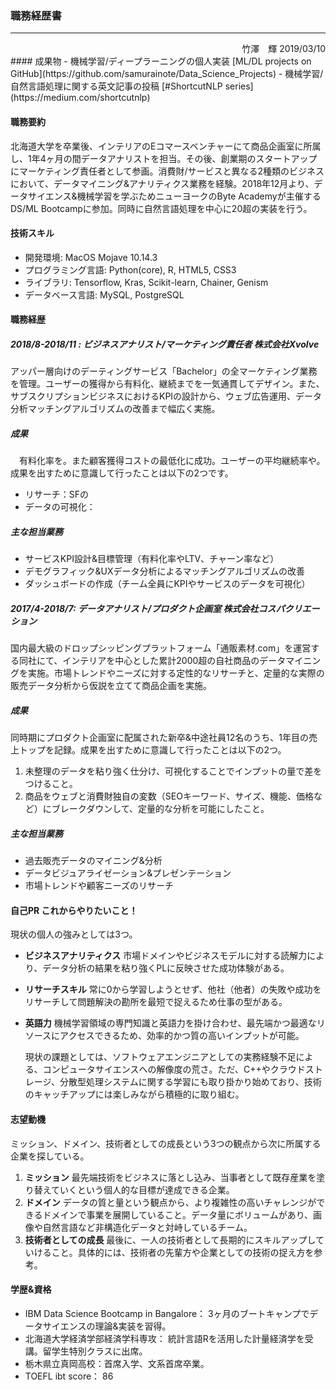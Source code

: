 ### 職務経歴書
--------------------------------
<div style="text-align: right;">
竹澤　輝
2019/03/10
</div>
#### 成果物
- 機械学習/ディープラーニングの個人実装 [ML/DL projects on GitHub](https://github.com/samurainote/Data_Science_Projects)
- 機械学習/自然言語処理に関する英文記事の投稿 [#ShortcutNLP series](https://medium.com/shortcutnlp)

#### 職務要約
  北海道大学を卒業後、インテリアのEコマースベンチャーにて商品企画室に所属し、1年4ヶ月の間データアナリストを担当。その後、創業期のスタートアップにマーケティング責任者として参画。消費財/サービスと異なる2種類のビジネスにおいて、データマイニング&アナリティクス業務を経験。2018年12月より、データサイエンス&機械学習を学ぶためニューヨークのByte Academyが主催するDS/ML Bootcampに参加。同時に自然言語処理を中心に20超の実装を行う。

#### 技術スキル
- 開発環境: MacOS Mojave 10.14.3
- プログラミング言語: Python(core), R, HTML5, CSS3
- ライブラリ: Tensorflow, Kras, Scikit-learn, Chainer, Genism
- データベース言語: MySQL, PostgreSQL

#### 職務経歴
##### 2018/8-2018/11 : ビジネスアナリスト/マーケティング責任者 株式会社Xvolve
  アッパー層向けのデーティングサービス「Bachelor」の全マーケティング業務を管理。ユーザーの獲得から有料化、継続までを一気通貫してデザイン。また、サブスクリプションビジネスにおけるKPIの設計から、ウェブ広告運用、データ分析マッチングアルゴリズムの改善まで幅広く実施。
##### 成果
　有料化率を。また顧客獲得コストの最低化に成功。ユーザーの平均継続率や。成果を出すために意識して行ったことは以下の2つです。
- リサーチ：SFの
- データの可視化：
##### 主な担当業務
- サービスKPI設計&目標管理（有料化率やLTV、チャーン率など）
- デモグラフィック&UXデータ分析によるマッチングアルゴリズムの改善
- ダッシュボードの作成（チーム全員にKPIやサービスのデータを可視化）

##### 2017/4-2018/7: データアナリスト/プロダクト企画室 株式会社コスパクリエーション
  国内最大級のドロップシッピングプラットフォーム「通販素材.com」を運営する同社にて、インテリアを中心とした累計2000超の自社商品のデータマイニングを実施。市場トレンドやニーズに対する定性的なリサーチと、定量的な実際の販売データ分析から仮説を立てて商品企画を実施。
##### 成果
  同時期にプロダクト企画室に配属された新卒&中途社員12名のうち、1年目の売上トップを記録。成果を出すために意識して行ったことは以下の2つ。
1. 未整理のデータを粘り強く仕分け、可視化することでインプットの量で差をつけること。
2. 商品をウェブと消費財独自の変数（SEOキーワード、サイズ、機能、価格など）にブレークダウンして、定量的な分析を可能にしたこと。
##### 主な担当業務
- 過去販売データのマイニング&分析
- データビジュアライゼーション&プレゼンテーション
- 市場トレンドや顧客ニーズのリサーチ

#### 自己PR これからやりたいこと！
  現状の個人の強みとしては3つ。
  - **ビジネスアナリティクス** 市場ドメインやビジネスモデルに対する読解力により、データ分析の結果を粘り強くPLに反映させた成功体験がある。
  - **リサーチスキル** 常に0から学習しようとせず、他社（他者）の失敗や成功をリサーチして問題解決の勘所を最短で捉えるため仕事の型がある。
  - **英語力** 機械学習領域の専門知識と英語力を掛け合わせ、最先端かつ最適なリソースにアクセスできるため、効率的かつ質の高いインプットが可能。

    現状の課題としては、ソフトウェアエンジニアとしての実務経験不足による、コンピュータサイエンスへの解像度の荒さ。ただ、C++やクラウドストレージ、分散型処理システムに関する学習にも取り掛かり始めており、技術のキャッチアップには楽しみながら積極的に取り組む。

#### 志望動機
  ミッション、ドメイン、技術者としての成長という3つの観点から次に所属する企業を探している。
  1. **ミッション** 最先端技術をビジネスに落とし込み、当事者として既存産業を塗り替えていくという個人的な目標が達成できる企業。
  2. **ドメイン** データの質と量という観点から、より複雑性の高いチャレンジができるドメインで事業を展開していること。データ量にボリュームがあり、画像や自然言語など非構造化データと対峙しているチーム。
  3. **技術者としての成長** 最後に、一人の技術者として長期的にスキルアップしていけること。具体的には、技術者の先輩方や企業としての技術の捉え方を参考。

#### 学歴&資格
- IBM Data Science Bootcamp in Bangalore： 3ヶ月のブートキャンプでデータサイエンスの理論&実装を習得。
- 北海道大学経済学部経済学科専攻： 統計言語Rを活用した計量経済学を受講。留学生特別クラスに出席。
- 栃木県立真岡高校：首席入学、文系首席卒業。
- TOEFL ibt score： 86
